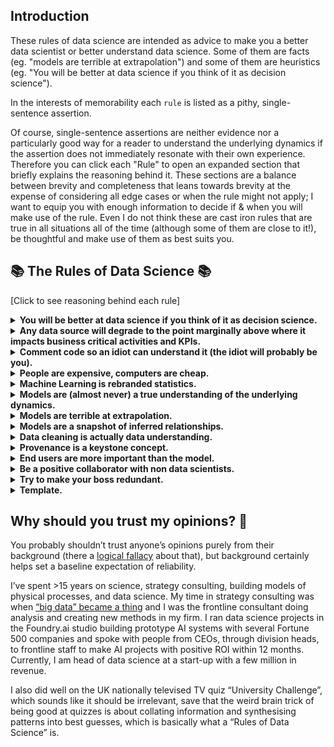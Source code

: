 
## Introduction
These rules of data science are intended as advice to make you a better data scientist or better understand data science. Some of them are facts (eg. "models are terrible at extrapolation") and some of them are heuristics (eg. "You will be better at data science if you think of it as decision science").  

In the interests of memorability each `rule` is listed as a pithy, single-sentence assertion.

Of course, single-sentence assertions are neither evidence nor a particularly good way for a reader to understand the underlying dynamics if the assertion does not immediately resonate with their own experience.  Therefore you can click each "Rule" to open an expanded section that briefly explains the reasoning behind it.  These sections are a balance between brevity and completeness that leans towards brevity at the expense of considering all edge cases or when the rule might not apply; I want to equip you with enough information to decide if & when you will make use of the rule.  Even I do not think these are cast iron rules that are true in all situations all of the time (although some of them are close to it!), be thoughtful and make use of them as best suits you.



## :books: The Rules of Data Science :books:
[Click to see reasoning behind each rule]

<details>
  <summary><b>You will be better at data science if you think of it as decision science.</b></summary> 
  
  The most important part of data science is the “so what?” of your discovery.  What should be done differently because of this, and how can that change be realised?  Seen this way, the entire toolkit of data science is focused on making better decisions and changing outcomes.

  For example, consider a model to forecast industrial equipment failures. It can be tempting to think of improving the accuracy of a model as a KPI that proves we have done well, but it isn’t: what matters is how much the model improves the real world result, what decision it allows us to make differently that creates value.  It might not be valuable to forecast equipment failures more accurately if the forecast is significantly shorter than the lead time to deliver and install the part (downtime due to breakages is unchanged), or if precision:recall tradeoffs determine value more than does accuracy, or any one of a number of complications unique to the equipment we are trying to forecast failure on.
  
  The entire problem of “forecasting equipment failure” should have been considered as “how to maximise the value of the equipment?” and the overall context analysed to look for decisions that might be altered to create value:  AI to forecast equipment failure at the individual level, analysis of which maintenance activities are most impactful, changing the intensity at which equipment runs to arbitrage lifespan against productivity, flexible schedules on maintenance teams, altering the distribution of parts in warehouses, etc…  
  
  Thinking of the core problem as finding the right decision and then making it correctly expands the data scientist’s view in impactful ways.  Talk to stakeholders to understand the operations we will be changing, create consensus among change leaders who need to believe in a project for it to work, reject modelling efforts that can’t be impactful even if accurate.
  
  In the average project most of the value comes from a good understanding of the business problem, the product and the data, combined with the interpersonal skills to get stakeholders to commit to the correct decision.
</details>


<details>
  <summary><b>Any data source will degrade to the point marginally above where it impacts business critical activities and KPIs.</b></summary> 
  
  AKA **Burley’s Law of Data Degradation** (I talk about this one a lot...).

  Overall, the quality of a company’s data will degrade to the point just shy of impacting daily operations.  The data that a business needs for mission-critical operations will be in good working order and the data that does not impact critical initiatives will almost certainly not be.
  
  There are two main reasons for this: 
  1) human work invariably has mistakes and mission-critical data gets checked in a way that non-critical data does not, thus the latter accumulates errors over time; 
  2) traditional business logic viewed IT as a cost be minimised and therefore smart IT policy was to only invest in mission critical systems.  
  
  As a data scientist, internalising this fundamental paranoia about data sources is one of the key ways experienced staff are better at the job.  

  On a technical level, project timelines should include significant data cleaning ([data understanding](https://github.com/JMBurley/Rules_of_Data_Science/blob/a2fee7ee46ae63f2ab4bff85413f8223ca8e8886/README.md?plain=1#L110)) for a new product and ongoing products need a plan to maintain data quality.

  On a professional level, data scientists should accept that an existing data source being below the quality we need is rarely due to malice or incompetence; it is the result of a smart prioritisation of resources.  Take time to understand why things are the way they are and you will be a better collaborator and get great results faster.
</details>

<details>
  <summary><b>Comment code so an idiot can understand it (the idiot will probably be you).</b></summary> 
  
  Closely related to Guido Van Rossum’s famous _“code is read more often than it is written”_, we should make our code as unambiguous as possible.  It is rarely an inefficient use of time to typehint, write detailed docstrings, and add comments.  The writer will spend far less time on the commenting than the next reader will spend understanding the code.

  In case further motivation were needed, the time you save is most often your own when you come back to use/modify your own prior work.  Furthermore, the process of writing typehints and comments will often make you realise something is unnecessarily unclear, inefficient or inextensible and allow immediate corrections.
</details>

<details>
  <summary><b>People are expensive, computers are cheap.</b></summary> 
  
  A data scientist or software engineer costs tens-to-hundreds of $/£/€ per hour and storage+compute cost orders of magnitude less.  
  
  Bear this in mind when thinking of optimisations -- spending a week of person-time to save $10pcm on cloud fees is a terrible investment.  The best optimisations are ones that make staff more efficient.  We should be happy to pay for more compute resources to fix a problem or leave code slower than it could be, because this is how we make the most value long term.
  
 The justifiable times to work on compute efficiency options typically are one of following, which are (mostly) about identifying the downstream effects of inefficient code rather than the direct cost:
  
   -  "A stitch in time saves nine":  A refactor now is much simpler than later, so the work is a people-saving measure.  We are favorably arbitraging current vs future person time.
   -  "Loathed systems": Human concentration can be a fragile thing and waiting on a compute process for 5 mins can ruin human workflows. As can instability, unclear UX or bad error handling.  When there is a process users don't like, consider improving the code quality.
   -  "Business critical":  A few extra hours of compute time doesn't matter until it is the difference between an overnight system update being ready for business in the morning.  We are not worried about the compute cost, we are worried about a business revenue stream.
   - "Actually computers are expensive":  Sometimes the monthly compute bill is larger than staff costs (you'll know if it is) and compute efficiencies are well worth the staff time they require.
  
 To be clear, this rule is **not** an excuse to rapidly write shoddy code (that will mire your team in technical debt and scaling problems), nor is it an excuse for management to allow a rickety codebase to persist unpatched and barely stable.  It is about making decisions that best make use of the resources available to us taking an accurate view of their costs, and offering a heavy reminder that we frequently underestimate the expensive of our staff.
</details>

<details>
  <summary><b>Machine Learning is rebranded statistics.</b></summary> 
  
  The business use of statistics used to be hours-to-months of human time in order to make a prediction or determine if a hypothesis was true.  It required data that was causally related to the problem and, at best, Mutually-Exclusive & Completely Exhaustive (MECE).

  It is a useful cognitive lens to view machine learning as a mathematical system that does statistics very quickly to make a prediction.  All the same caveats for data apply: do you think the inputs to the ML model present a complete knowledge of the causal inputs to this prediction?  For data scientists this can suggest which data source you need to curate.  For people working with data scientists you can ask in detail about model inputs and consider if you would trust human statisticians’ predictions using those data?  If not, you might want to be careful about relying on that model.
</details>

<details>
  <summary><b>Models are (almost never) a true understanding of the underlying dynamics. </b></summary> 
  
  AKA _“All models are wrong, but some models are useful.”_

  See: next two rules ”Models are terrible at extrapolation” “Models are a snapshot of inferred relationships”.  Best practice in response to this is understanding & accepting those limitations and planning accordingly.

  At time of writing (Dec 2022), this rule is correct.  But we may see future model architectures that can better provide causative understanding of systems and extrapolate in a more reasonable fashion.
</details>

<details>
  <summary><b>Models are terrible at extrapolation.</b></summary> 
  
  Machine learning models work by freeform fitting to observed data (save rare examples where you embed a causal structure in the model: say enforcing a radial kernel in a SVM or the recent “physically-motivated neural network” trend).  We can think of this, fairly accurately, as creating a very long complex formula to interpolate between known datapoints (train set) to perform well on similar datapoints (test set).

  There is no reason to believe that such interpolation-based modelling will extrapolate to uncharted parts of the input hyperspace and give correct (or even sensible) results.  ML is much like fitting a polynomial to a wiggly line: amazing results within the seen data range, dangerous results outside of that range.  The exact nature of that danger depends on the model (eg. decision tree vs linear regression) and all data scientists should be alert to not trust models when they are extrapolating.
</details>

<details>
  <summary><b>Models are a snapshot of inferred relationships.</b></summary> 

  Models optimise to match the results seen in their input data, based on the mathematical structure of the model.  They do not posit any true causal understanding of the relationships between variables or how those relationships might change when unseen external factors alter.  

  Famously, Google Flu Trends could forecast upcoming flu rates based on internet search terms -- an eminently sensible idea: flu rates should be related to searching about illness symptoms, trips to pharmacies and all sorts of data that Google knows -- but the project failed over 2013-15 with epidemic flu seasons when fear changed how people searched for flu.

  This problem can be defended against by proactively retraining models on new data, giving the model truly MECE data (but beware that extrapolation is still a problem), structuring models with true causal understanding, or by honestly admitting that a model is imperfect and planning its use aware that future real-world changes will break it.
</details>

<details>
  <summary><b>Data cleaning is actually data understanding.</b></summary> 
  
  Cleaning is, for most of us, an unfortunate chore (happy to have it done but rarely happy about doing it) and framing part of our data science workflow as "cleaning" creates an aversion that is harmful.

  "Cleaning" implies that the cleaned data is sole result, that the data starting off dirty was an aberrant mistake and if we could get a genie to magic up clean data with no human memory of how it was cleaned we could be more productive data scientists focused on the "real work".

  But data cleaning is selectively choosing and applying tranformations to create the best possible MECE dataset for downstream analysis and models.  And that is anything but trivial, it's the foundation for decision-making (recall we are really decision scientists).  Doing that means understanding the data, and considered that way it is obvious that "cleaning" isn't a menial chore but one of the most important parts of getting a good model. That's an important mindset change that make you more attentive and happier when doing it.

  Data cleaning is therefore data understanding (and all the actions you take after understanding the data) and you can't possibly skip "understanding" when doing data science.

  There are some important corollaries to knowing that cleaning is about understanding the dataset:
   - knowledge of the data is as important as the transformations applied, document those important pieces of provenance and data-gotchas;
   - every choice made in data cleaning should be documented;
   - cleaning transforms are as important as feature engineering transforms (they should be reusable and well-commented).
   
   PS. It is tempting to demarcate data cleaning as bug catching (removing outliers, bad columns, and imputing missing data), and not diagnostic analystics or deep understanding of data.  To be clear, this rule asserts that there is a continuous chain of understanding from finding outliers to creating features that should not be conceptually split into disparate chunks.  Rather than data cleaning I'd suggest talking about discrete tasks (eg. find outliers).
</details>

<details>
  <summary><b>Provenance is a keystone concept.</b></summary> 
  
  Academic historians have a precise, technical use for provenance that every data scientist should know.  Provenance is the lineage of data: what is it, who made it, for what purpose and when, and how has it moved from creation to us (corollary: what data has not made it to us).

  Provenance is critical to understanding the bias, context, accuracy, and reliability of data.  A data scientist who understands the concept of provenance can ask better questions of a data source and more cleanly explain to non-specialists where problems might lie.

  Without having the lens of provenance to reconsider what we know and how do we think we know it, we are at much higher risk of using data inappropriate for the task at hand, or drawing (wrong?) conclusions at artificially high levels of certainty.
</details>

<details>
  <summary><b>End users are more important than the model.</b></summary> 
  
  Models and data findings only have impact if they are used/implemented -- a highly skillful model with zero adoption is far less valuable than a moderately skillful model that is highly adopted by end users -- therefore good decision science must create change for end-users.

  While the exact nature of implementing change at an organisation is the topic of entire books and careers, for data scientists considering end-users is a good way to start on this journey.

  Considering how end-users will be asked to alter behaviour in response to data can direct us to the pain points (that may prevent adoption) or the key stakeholders (who need to support the project for it to succeed).  Early career data scientists can look to identify these and flag for their managers.  Data science leadership must be able to get buy-in to solve these problems (either yourself or cultivating an ally who can.  This is why CEO support makes-or-breaks many data projects).  At all levels, it is best practice for data scientists to talk to relevant stakeholders before, during, and after the data/model work.
</details>

<details>
  <summary><b>Be a positive collaborator with non data scientists.</b></summary> 
  
  When a data scientist starts looking into a topic at a company, we have a nasty habit of finding all the accumulated mistakes and generating extra work for other staff as we investigate why data is the way it is.  Depending on the mistakes found, staff might fear we are damaging their reputation and career.  Approach this the wrong way and people will not be enthusiastic collaborators.

  Best practice is to focus on the improvements that can be made (not past mistakes), have empathy for the past constraints and openly praise the great work that you find in your investigations.  If reporting fundamental shortcomings to management, be honest but explain the “why” of how we got there and the path to improvement.  This will get everyone better results faster and is the first step on making a transformation to a data-driven division/company.
</details>

<details>
  <summary><b>Try to make your boss redundant.</b></summary> 
  
  Which could be rephrased as “anticipate your boss’ needs”. This is not a data science specific rule, but is important enough to include regardless.

  Typically your boss will spend some amount of time thinking about your work: verifying correctness, deciding the next priority, tracking timelines, (etc…), and some amount of time doing differentiated work that only she can do:  her own technical work, planning organisation-level resources, getting buy-in on projects and removing roadblocks.  The more you can proactively take over the former tasks such that your boss doesn’t have to do them, or you provide curated inputs to make her tasks faster, the better.  This will make you more aware of the context of your work within the larger organisation (always good personal growth) and is commonly aligned with promotion requirements in larger companies.  Plus, if your company is well-organised you are enabling both you and your boss to spend more time on more valuable work
</details>



<details>
  <summary><b>Template.</b></summary> 
  
  Explanatory text
</details>




## Why should you trust my opinions? 🤔
You probably shouldn’t trust anyone’s opinions purely from their background (there a [logical fallacy](https://en.wikipedia.org/wiki/Argument_from_authority) about that), but background certainly helps set a baseline expectation of reliability.

I’ve spent >15 years on science, strategy consulting, building models of physical processes, and data science.  My time in strategy consulting was when [“big data” became a thing](https://trends.google.com/trends/explore?date=all&geo=US&q=big%20data) and I was the frontline consultant doing analysis and creating new methods in my firm.  I ran data science projects in the Foundry.ai studio building prototype AI systems with several Fortune 500 companies and spoke with people from CEOs, through division heads, to frontline staff to make AI projects with positive ROI within 12 months.  Currently, I am head of data science at a start-up with a few million in revenue.  

I also did well on the UK nationally televised TV quiz “University Challenge”, which sounds like it should be irrelevant, save that the weird brain trick of being good at quizzes is about collating information and synthesising patterns into best guesses,  which is basically what a “Rules of Data Science” is.
